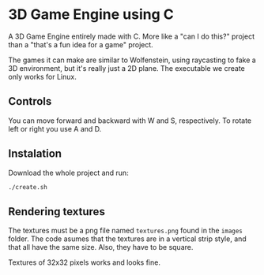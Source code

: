 # 3D Game Engine using C

A 3D Game Engine entirely made with C. More like a "can I do this?" project than a "that's a fun idea for a game" project.

The games it can make are similar to Wolfenstein, using raycasting to fake a 3D environment, but it's really just a 2D plane. The executable we create only works for Linux.

## Controls

You can move forward and backward with W and S, respectively. To rotate left or right you use A and D.

## Instalation

Download the whole project and run:

```bash
./create.sh
```

## Rendering textures

The textures must be a png file named `textures.png` found in the `images` folder. The code asumes that the textures are in a vertical strip style, and that all have the same size. Also, they have to be square.

Textures of 32x32 pixels works and looks fine.
